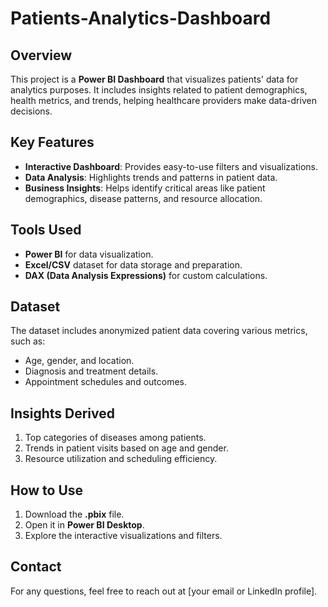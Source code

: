 # Patients-Analytics-Dashboard


## Overview
This project is a **Power BI Dashboard** that visualizes patients' data for analytics purposes. It includes insights related to patient demographics, health metrics, and trends, helping healthcare providers make data-driven decisions.

## Key Features
- **Interactive Dashboard**: Provides easy-to-use filters and visualizations.  
- **Data Analysis**: Highlights trends and patterns in patient data.  
- **Business Insights**: Helps identify critical areas like patient demographics, disease patterns, and resource allocation.  

## Tools Used
- **Power BI** for data visualization.  
- **Excel/CSV** dataset for data storage and preparation.  
- **DAX (Data Analysis Expressions)** for custom calculations.  

## Dataset
The dataset includes anonymized patient data covering various metrics, such as:
- Age, gender, and location.  
- Diagnosis and treatment details.  
- Appointment schedules and outcomes.

## Insights Derived
1. Top categories of diseases among patients.  
2. Trends in patient visits based on age and gender.  
3. Resource utilization and scheduling efficiency.

## How to Use
1. Download the **.pbix** file.  
2. Open it in **Power BI Desktop**.  
3. Explore the interactive visualizations and filters.

## Contact
For any questions, feel free to reach out at [your email or LinkedIn profile].
